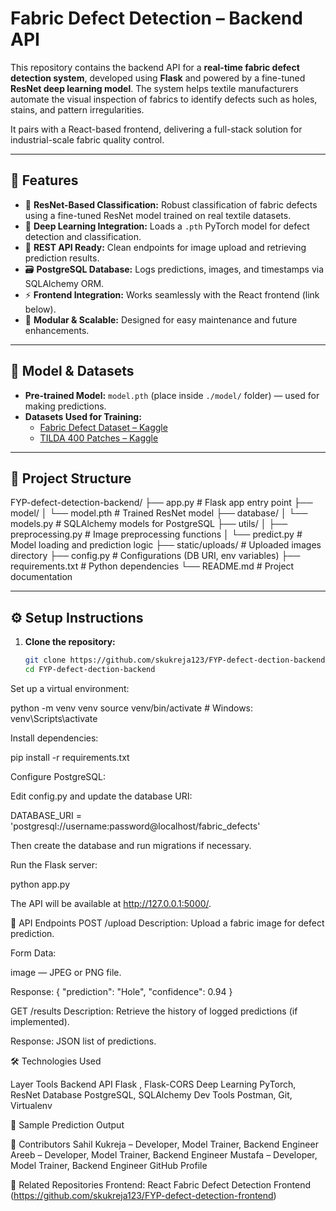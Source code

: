 # Fabric Defect Detection – Backend API

This repository contains the backend API for a **real-time fabric defect detection system**, developed using **Flask** and powered by a fine-tuned **ResNet deep learning model**. The system helps textile manufacturers automate the visual inspection of fabrics to identify defects such as holes, stains, and pattern irregularities.

It pairs with a React-based frontend, delivering a full-stack solution for industrial-scale fabric quality control.

---

## 🚀 Features

- 🎯 **ResNet-Based Classification:** Robust classification of fabric defects using a fine-tuned ResNet model trained on real textile datasets.
- 🧠 **Deep Learning Integration:** Loads a `.pth` PyTorch model for defect detection and classification.
- 🔗 **REST API Ready:** Clean endpoints for image upload and retrieving prediction results.
- 🗃️ **PostgreSQL Database:** Logs predictions, images, and timestamps via SQLAlchemy ORM.
- ⚡ **Frontend Integration:** Works seamlessly with the React frontend (link below).
- 📁 **Modular & Scalable:** Designed for easy maintenance and future enhancements.

---

## 🧠 Model & Datasets

- **Pre-trained Model:** `model.pth` (place inside `./model/` folder) — used for making predictions.
- **Datasets Used for Training:**
  - [Fabric Defect Dataset – Kaggle](https://www.kaggle.com/datasets)
  - [TILDA 400 Patches – Kaggle](https://www.kaggle.com/datasets)

---

## 📁 Project Structure


FYP-defect-detection-backend/
├── app.py # Flask app entry point
├── model/
│ └── model.pth # Trained ResNet model
├── database/
│ └── models.py # SQLAlchemy models for PostgreSQL
├── utils/
│ ├── preprocessing.py # Image preprocessing functions
│ └── predict.py # Model loading and prediction logic
├── static/uploads/ # Uploaded images directory
├── config.py # Configurations (DB URI, env variables)
├── requirements.txt # Python dependencies
└── README.md # Project documentation



---

## ⚙️ Setup Instructions

1. **Clone the repository:**

   ```bash
   git clone https://github.com/skukreja123/FYP-defect-dection-backend.git
   cd FYP-defect-dection-backend

Set up a virtual environment:

python -m venv venv
source venv/bin/activate       # Windows: venv\Scripts\activate


Install dependencies:

pip install -r requirements.txt

Configure PostgreSQL:

Edit config.py and update the database URI:

DATABASE_URI = 'postgresql://username:password@localhost/fabric_defects'


Then create the database and run migrations if necessary.

Run the Flask server:


python app.py

The API will be available at http://127.0.0.1:5000/.

🧪 API Endpoints
POST /upload
Description: Upload a fabric image for defect prediction.

Form Data:

image — JPEG or PNG file.

Response:
{
  "prediction": "Hole",
  "confidence": 0.94
}


GET /results
Description: Retrieve the history of logged predictions (if implemented).

Response: JSON list of predictions.

🛠 Technologies Used

Layer	Tools
Backend API	Flask , Flask-CORS
Deep Learning	PyTorch, ResNet
Database	PostgreSQL, SQLAlchemy
Dev Tools	Postman, Git, Virtualenv


📸 Sample Prediction Output


🤝 Contributors
Sahil Kukreja – Developer, Model Trainer, Backend Engineer
Areeb – Developer, Model Trainer, Backend Engineer
Mustafa – Developer, Model Trainer, Backend Engineer
GitHub Profile

🔗 Related Repositories
Frontend: React Fabric Defect Detection Frontend (https://github.com/skukreja123/FYP-defect-detection-frontend)
